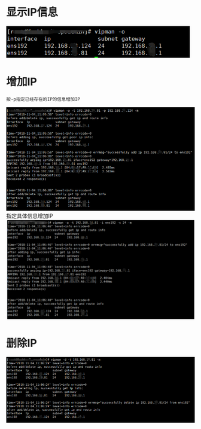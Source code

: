 #	显示IP信息
![ip show](https://github.com/GoDannyLai/vipman/raw/master/misc/img/ip_show.png)

#	增加IP
	按-p指定已经存在的IP的信息增加IP
![ip add1](https://github.com/GoDannyLai/vipman/raw/master/misc/img/ip_add1.png)
	指定具体信息增加IP
![ip add1](https://github.com/GoDannyLai/vipman/raw/master/misc/img/ip_add2.png)

#	删除IP
![ip add1](https://github.com/GoDannyLai/vipman/raw/master/misc/img/ip_delete.png)	